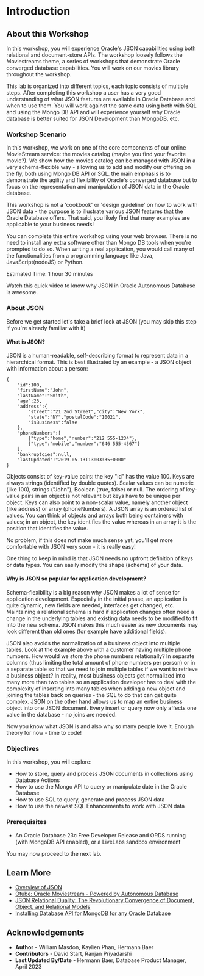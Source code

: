 # Introduction

## About this Workshop

In this workshop, you will experience Oracle's JSON capabilities using both relational and document-store APIs. The workshop loosely follows the Moviestreams theme, a series of workshops that demonstrate Oracle converged database capabilities. You will work on our movies library throughout the workshop.

This lab is organized into different topics, each topic consists of multiple steps. After completing this workshop a user has a very good understanding of what JSON features are available in Oracle Database and when to use them. You will work against the same data using both with SQL and using the Mongo DB API and will experience yourself why Oracle database is better suited for JSON Development than MongoDB, etc.

### Workshop Scenario

In this workshop, we work on one of the core components of our online MovieStream service: the movies catalog (maybe you find your favorite movie?). We show how the movies catalog can be managed with JSON in a very schema-flexible way - allowing us to add and modify our offering on the fly, both using Mongo DB API or SQL. the main emphasis is to demonstrate the agility and flexibility of Oracle's converged database but to focus on the representation and manipulation of JSON data in the Oracle database.

This workshop is not a 'cookbook' or 'design guideline' on how to work with JSON data - the purpose is to illustrate various JSON features that the Oracle Database offers. That said, you likely find that many examples are applicable to your business needs!

You can complete this entire workshop using your web browser. There is no need to install any extra software other than Mongo DB tools when you're prompted to do so. When writing a real application, you would call many of the functionalities from a programming language like Java, JavaScript(nodeJS) or Python.

Estimated Time:  1 hour 30 minutes

Watch this quick video to know why JSON in Oracle Autonomous Database is awesome.

[](youtube:yiGFO139ftg)


### About JSON

Before we get started let's take a brief look at JSON (you may skip this step if you're already familiar with it)

#### What is JSON?

JSON is a human-readable, self-describing format to represent data in a hierarchical format. This is best illustrated by an example - a JSON object with information about a person:

```
{
	"id":100,
	"firstName":"John",
	"lastName":"Smith",
	"age":25,
	"address":{
		"street":"21 2nd Street","city":"New York",
		"state":"NY","postalCode":"10021",	 
		"isBusiness":false	
	},	
	"phoneNumbers":[		
		{"type":"home","number":"212 555-1234"},	
		{"type":"mobile","number":"646 555-4567"}
	],
	"bankruptcies":null,
	"lastUpdated":"2019-05-13T13:03:35+0000"
}
```

Objects consist of key-value pairs: the key "id" has the value 100. Keys are always strings (identified by double quotes). Scalar values can be numeric (like 100), strings ("John"), Boolean (true, false) or null. The ordering of key-value pairs in an object is not relevant but keys have to be unique per object. Keys can also point to a non-scalar value, namely another object (like address) or array (phoneNumbers). A JSON array is an ordered list of values. You can think of objects and arrays both being containers with values; in an object, the key identifies the value whereas in an array it is the position that identifies the value.

No problem, if this does not make much sense yet, you'll get more comfortable with JSON very soon - it is really easy!

One thing to keep in mind is that JSON needs no upfront definition of keys or data types. You can easily modify the shape (schema) of your data.


#### Why is JSON so popular for application development?

Schema-flexibility is a big reason why JSON makes a lot of sense for application development. Especially in the initial phase, an application is quite dynamic, new fields are needed, interfaces get changed, etc. Maintaining a relational schema is hard if application changes often need a change in the underlying tables and existing data needs to be modified to fit into the new schema. JSON makes this much easier as new documents may look different than old ones (for example have additional fields).

JSON also avoids the normalization of a business object into multiple tables. Look at the example above with a customer having multiple phone numbers. How would we store the phone numbers relationally? In separate columns (thus limiting the total amount of phone numbers per person) or in a separate table so that we need to join multiple tables if we want to retrieve a business object? In reality, most business objects get normalized into many more than two tables so an application developer has to deal with the complexity of inserting into many tables when adding a new object and joining the tables back on queries - the SQL to do that can get quite complex. JSON on the other hand allows us to map an entire business object into one JSON document. Every insert or query now only affects one value in the database - no joins are needed.

Now you know what JSON is and also why so many people love it. Enough theory for now - time to code!

### Objectives

In this workshop, you will explore: 
*	How to store, query and process JSON documents in collections using Database Actions
*	How to use the Mongo API to query or manipulate date in the Oracle Database
*	How to use SQL to query, generate and process JSON data
*	How to use the newest SQL Enhancements to work with JSON data

### Prerequisites

- An Oracle Database 23c Free Developer Release and ORDS running (with MongoDB API enabled), or a LiveLabs sandbox environment

You may now proceed to the next lab.

## Learn More

* [Overview of JSON](https://docs.oracle.com/en/database/oracle/oracle-database/23/adjsn/json-data.html#GUID-B2D82ED4-B007-4019-8B53-9D0CDA81C4FA)
* [Otube: Oracle Moviestream - Powered by Autonomous Database](https://otube.oracle.com/media/Oracle+MovieStream+-+Powered+by+Autonomous+Database/1_g4d9hdfg)
* [JSON Relational Duality: The Revolutionary Convergence of Document, Object, and Relational Models](https://blogs.oracle.com/database/post/json-relational-duality-app-dev)
* [Installing Database API for MongoDB for any Oracle Database ](https://blogs.oracle.com/database/post/installing-database-api-for-mongodb-for-any-oracle-database)

## Acknowledgements

* **Author** - William Masdon, Kaylien Phan, Hermann Baer
* **Contributors** -  David Start, Ranjan Priyadarshi
* **Last Updated By/Date** - Hermann Baer, Database Product Manager, April 2023
